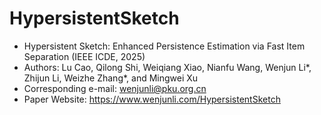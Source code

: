 # HypersistentSketch

* Hypersistent Sketch: Enhanced Persistence Estimation via Fast Item Separation (IEEE ICDE, 2025)
* Authors: Lu Cao, Qilong Shi, Weiqiang Xiao, Nianfu Wang, Wenjun Li*, Zhijun Li, Weizhe Zhang*, and Mingwei Xu
* Corresponding e-mail: wenjunli@pku.org.cn
* Paper Website: https://www.wenjunli.com/HypersistentSketch
